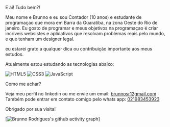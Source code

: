   E ai! Tudo bem?!

Meu nome e Brunno e eu sou Contador (10 anos) e estudante de programaçao que mora em Barra da Guaratiba, na zona Oeste do Rio de janeiro.
Eu gosto de programar e meus objetivos na programaçao é criar incriveis websistes e aplicativos que resolvam problemas reais pelo mundo, e que tenham um designer legal.

eu estarei grato  a qualquer dica ou contribuição importante aos meus estudos.

Atualmente estou estudando as tecnologias abaixo:

![HTML5](https://img.shields.io/badge/-HTML5-E34F26?style=flat&labelColor=E34F26&logo=html5&logoColor=ffffff)
![CSS3](https://img.shields.io/badge/-CSS3-1572B6?style=flat&labelColor=1572B6&logo=css3&logoColor=ffffff)
![JavaScript](https://img.shields.io/badge/-JavaScript-F7DF1E?style=flat&labelColor=F7DF1E&logo=javascript&logoColor=000000)


Como me achar?

Veja meu perfil no linkedin ou me envie um email: <a href="mailto:brunnosr12gmail.com" target="_blank">brunnosr12gmail.com</a><br>
Também pode entrar em contato comigo pelo whats app: [021983453923](https://wa.me/5521983453923)

Obrigado por sua visita!

[![Brunno Rodrigues's github activity graph](https://github-readme-activity-graph.vercel.app/graph?username=Brunno00710&theme=github-compact)]
